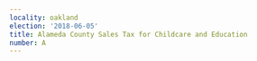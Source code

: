```yaml
---
locality: oakland
election: '2018-06-05'
title: Alameda County Sales Tax for Childcare and Education
number: A
---
```


